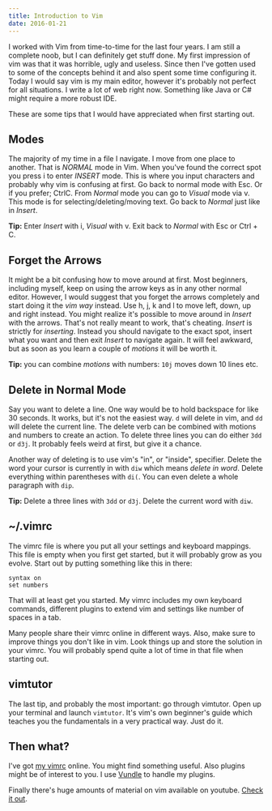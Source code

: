 ```yaml
---
title: Introduction to Vim
date: 2016-01-21
---
```


I worked with Vim from time-to-time for the last four years. I am still a
complete noob, but I can definitely get stuff done. My first impression of vim
was that it was horrible, ugly and useless. Since then I've gotten used to some
of the concepts behind it and also spent some time configuring it. Today I would
say vim is my main editor, however it's probably not perfect for all situations.
I write a lot of web right now. Something like Java or C# might require a more
robust IDE.

These are some tips that I would have appreciated when first starting out.

## Modes

The majority of my time in a file I navigate. I move from one place to another.
That is _NORMAL_ mode in Vim. When you've found the correct spot you press
<span class="keyboard-button">i</span> to enter _INSERT_ mode. This is where you
input characters and probably why vim is confusing at first. Go back to normal
mode with <span class="keyboard-button">Esc</span>. Or if you prefer;
<span class="keyboard-button">Ctrl</span><span class="keyboard-button">C</span>.
From _Normal_ mode you can go to _Visual_ mode via
<span class="keyboard-button">v</span>. This mode is for
selecting/deleting/moving text. Go back to _Normal_ just like in _Insert_.

**Tip:** Enter _Insert_ with i, _Visual_ with v. Exit back to _Normal_ with Esc
or Ctrl + C.

## Forget the Arrows

It might be a bit confusing how to move around at first. Most beginners,
including myself, keep on using the arrow keys as in any other normal editor.
However, I would suggest that you forget the arrows completely and start doing
it the _vim way_ instead. Use h, j, k and l to move left, down, up and right
instead. You might realize it's possible to move around in _Insert_ with the
arrows. That's not really meant to work, that's cheating. _Insert_ is strictly
for _inserting_. Instead you should navigate to the exact spot, insert what you
want and then exit _Insert_ to navigate again. It will feel awkward, but as soon
as you learn a couple of _motions_ it will be worth it.

**Tip:** you can combine _motions_ with numbers: `10j` moves down 10 lines etc.

## Delete in Normal Mode

Say you want to delete a line. One way would be to hold backspace for like 30
seconds. It works, but it's not the easiest way. `d` will delete in vim, and
`dd` will delete the current line. The delete verb can be combined with motions
and numbers to create an action. To delete three lines you can do either `3dd`
or `d3j`. It probably feels weird at first, but give it a chance.

Another way of deleting is to use vim's "in", or "inside", specifier. Delete the
word your cursor is currently in with `diw` which means _delete in word_. Delete
everything within parentheses with `di(`. You can even delete a whole paragraph
with `dip`.

**Tip:** Delete a three lines with `3dd` or `d3j`. Delete the current word with
`diw`.

## ~/.vimrc

The vimrc file is where you put all your settings and keyboard mappings. This
file is empty when you first get started, but it will probably grow as you
evolve. Start out by putting something like this in there:

    syntax on
    set numbers

That will at least get you started. My vimrc includes my own keyboard commands,
different plugins to extend vim and settings like number of spaces in a tab.

Many people share their vimrc online in different ways. Also, make sure to
improve things you don't like in vim. Look things up and store the solution in
your vimrc. You will probably spend quite a lot of time in that file when
starting out.

## vimtutor

The last tip, and probably the most important: go through vimtutor. Open up your
terminal and launch `vimtutor`. It's vim's own beginner's guide which teaches
you the fundamentals in a very practical way. Just do it.

## Then what?

I've got
[my vimrc](https://github.com/AntonNiklasson/dotfiles/blob/master/vimrc) online.
You might find something useful. Also plugins might be of interest to you. I use
[Vundle](https://github.com/VundleVim/Vundle.vim) to handle my plugins.

Finally there's huge amounts of material on vim available on youtube.
[Check it out](https://www.youtube.com/results?search_query=vim).
